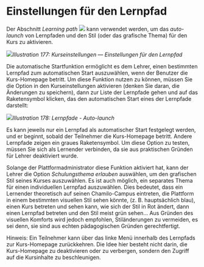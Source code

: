 # Einstellungen für den Lernpfad

Der Abschnitt _Learning path_ ![](../../.gitbook/assets/graphics327.png) kann verwendet werden, um das _auto-launch_ von Lernpfaden und den Stil \(oder das grafische Thema\) für den Kurs zu aktivieren.

![](../../.gitbook/assets/images246.png)_Illustration 177: Kurseinstellungen — Einstellungen für den Lernpfad_

Die automatische Startfunktion ermöglicht es dem Lehrer, einen bestimmten Lernpfad zum automatischen Start auszuwählen, wenn der Benutzer die Kurs-Homepage betritt. Um diese Funktion nutzen zu können, müssen Sie die Option in den Kurseinstellungen aktivieren \(denken Sie daran, die Änderungen zu speichern\), dann zur Liste der Lernpfade gehen und auf das Raketensymbol klicken, das den automatischen Start eines der Lernpfade darstellt:

![](../../.gitbook/assets/images247.png)_Illustration 178: Lernpfade - Auto-launch_

Es kann jeweils nur ein Lernpfad als automatischer Start festgelegt werden, und er beginnt, sobald der Teilnehmer die Kurs-Homepage betritt. Andere Lernpfade zeigen ein graues Raketensymbol. Um diese Option zu testen, müssen Sie sich als Lernender verbinden, da sie aus praktischen Gründen für Lehrer deaktiviert wurde.

Solange der Plattformadministrator diese Funktion aktiviert hat, kann der Lehrer die Option _Schulungsthema erlauben_ auswählen, um den grafischen Stil seines Kurses auszuwählen. Es ist auch möglich, ein separates Thema für einen individuellen Lernpfad auszuwählen. Dies bedeutet, dass ein Lernender theoretisch auf seinen Chamilo-Campus eintreten, die Plattform in einem bestimmten visuellen Stil sehen könnte, \(z. B. hauptsächlich blau\), einen Kurs betreten und sehen kann, wie sich der Stil in Rot ändert, dann einen Lernpfad betreten und den Stil meist grün sehen... Aus Gründen des visuellen Komforts wird jedoch empfohlen, Stiländerungen zu vermeiden, es sei denn, sie sind aus echten pädagogischen Gründen gerechtfertigt.

Hinweis: Ein Teilnehmer kann über das linke Menü innerhalb des Lernpfads zur Kurs-Homepage zurückkehren. Die Idee hier besteht nicht darin, die Kurs-Homepage zu deaktivieren oder zu verbergen, sondern den Zugriff auf die Kursinhalte zu beschleunigen.

